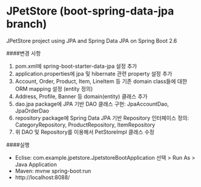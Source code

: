 # JPetStore (boot-spring-data-jpa branch)
JPetStore project using JPA and Spring Data JPA on Spring Boot 2.6

####변경 사항     
1. pom.xml에 spring-boot-starter-data-jpa 설정 추가
2. application.properties에 jpa 및 hibernate 관련 property 설정 추가
3. Account, Order, Product, Item, LineItem 등 기존 domain class들에 대한 ORM mapping 설정 (entity 정의)
4. Address, Profile, Banner 등 domain(entity) 클래스 추가
5. dao.jpa package에 JPA 기반 DAO 클래스 구현: JpaAccountDao, JpaOrderDao
6. repository package에 Spring Data JPA 기반 Repository 인터페이스 정의: CategoryRepository, ProductRepository, ItemRepository
7. 위 DAO 및 Repository를 이용해서 PetStoreImpl 클래스 수정

####실행
* Eclise: com.example.jpetstore.JpetstoreBootApplication 선택 > Run As > Java Application  
* Maven: mvnw spring-boot:run
* http://localhost:8088/ 

